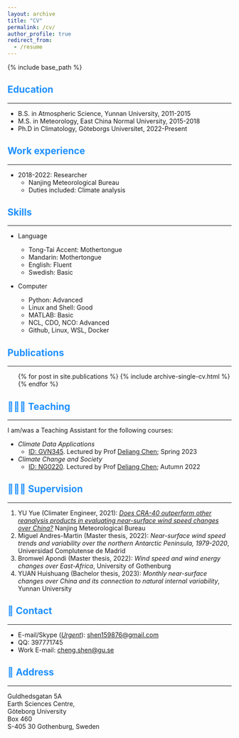 ```yaml
---
layout: archive
title: "CV"
permalink: /cv/
author_profile: true
redirect_from:
  - /resume
---
```


{% include base_path %}

## <span style="color:#1E90FF">Education</span>
------
* B.S. in Atmospheric Science, Yunnan University, 2011-2015
* M.S. in Meteorology, East China Normal University, 2015-2018
* Ph.D in Climatology, Göteborgs Universitet, 2022-Present
## <span style="color:#1E90FF">Work experience</span>
------
* 2018-2022: Researcher
  * Nanjing Meteorological Bureau
  * Duties included: Climate analysis
## <span style="color:#1E90FF">Skills</span>
------
* Language
  * Tong-Tai Accent: Mothertongue
  * Mandarin: Mothertongue
  * English: Fluent
  * Swedish: Basic

* Computer
  * Python: Advanced
  * Linux and Shell: Good
  * MATLAB: Basic
  * NCL, CDO, NCO: Advanced
  * Github, Linux, WSL, Docker

## <span style="color:#1E90FF">Publications</span>
------
  <ul>{% for post in site.publications %}
    {% include archive-single-cv.html %}
  {% endfor %}</ul>
  
## <span style="color:#1E90FF">🧑🏻‍🏫 Teaching</span>
------
I am/was a Teaching Assistant for the following courses:
- *Climate Data Applications*
  - [ID: GVN345](https://www.gu.se/en/study-gothenburg/climate-data-applications-gvn345). Lectured by Prof [Deliang Chen](http://rcg.gvc.gu.se/dc/); Spring  2023
- *Climate Change and Society*
  - [ID: NG0220](https://www.gu.se/en/study-gothenburg/climate-change-and-society-ng0220). Lectured by Prof [Deliang Chen](http://rcg.gvc.gu.se/dc/); Autumn 2022

## <span style="color:#1E90FF">👨🏻‍🔬 Supervision</span>
------
1. YU Yue (Climater Engineer, 2021): *[Does CRA-40 outperform other reanalysis products in evaluating near-surface wind speed changes over China?](https://www.sciencedirect.com/science/article/pii/S0169809521005044)* Nanjing Meteorological Bureau
2. Miguel Andres-Martin (Master thesis, 2022): *Near-surface wind speed trends and variability over the northern Antarctic Peninsula, 1979-2020*, Universidad Complutense de Madrid
3. Bromwel Apondi (Master thesis, 2022): *Wind speed and wind energy changes over East-Africa*, University of Gothenburg
4. YUAN Huishuang (Bachelor thesis, 2023): *Monthly near-surface changes over China and its connection to natural internal variability*, Yunnan University

## <span style="color:#1E90FF">🤙 Contact</span>
------
- E-mail/Skype (*<u>Urgent</u>*): shen159876@gmail.com
- QQ: 397771745
- Work E-mail: cheng.shen@gu.se

## <span style="color:#1E90FF">🏢 Address</span>
------
Guldhedsgatan 5A \
Earth Sciences Centre, \
Göteborg University \
Box 460 \
S-405 30 Gothenburg, Sweden